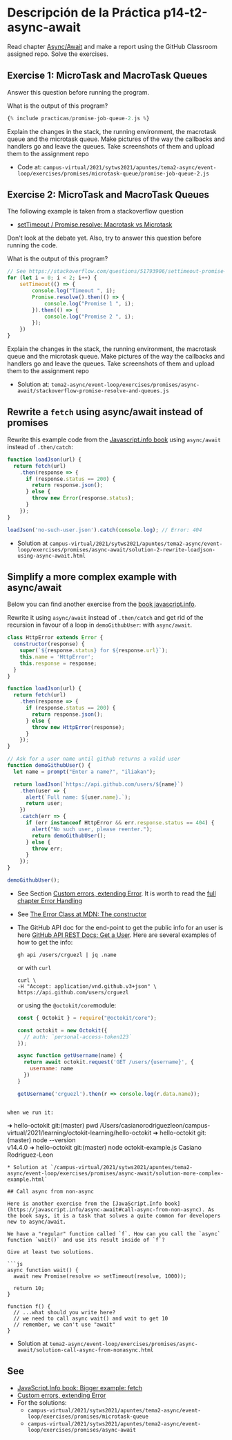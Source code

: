 # Descripción de la Práctica p14-t2-async-await

Read chapter [Async/Await](https://javascript.info/async-await) and make a report using the GitHub Classroom assigned repo. Solve the exercises.

## Exercise 1: MicroTask and MacroTask Queues

Answer this question before running the program.

What is the output of this program?

```js
{% include practicas/promise-job-queue-2.js %}
```

Explain the changes in the stack, the running environment, the macrotask queue and the microtask queue. Make pictures of the way the callbacks and handlers go and leave the queues. Take screenshots of them and upload them to the assignment repo

* Code at: `campus-virtual/2021/sytws2021/apuntes/tema2-async/event-loop/exercises/promises/microtask-queue/promise-job-queue-2.js`

## Exercise 2: MicroTask and MacroTask Queues

The following example is taken from a stackoverflow question

* [setTimeout / Promise.resolve: Macrotask vs Microtask](https://stackoverflow.com/questions/51793906/settimeout-promise-resolve-macrotask-vs-microtask)

Don't look at the debate yet.
Also, try to answer this question before running the code.

What is the output of this program?

```js
// See https://stackoverflow.com/questions/51793906/settimeout-promise-resolve-macrotask-vs-microtask
for (let i = 0; i < 2; i++) {
	setTimeout(() => {
		console.log("Timeout ", i);
		Promise.resolve().then(() => {
			console.log("Promise 1 ", i);
		}).then(() => {
			console.log("Promise 2 ", i);
		});
	})
}
```

Explain the changes in the stack, the running environment, the macrotask queue and the microtask queue. Make pictures of the way the callbacks and handlers go and leave the queues. Take screenshots of them and upload them to the assignment repo

* Solution at: `tema2-async/event-loop/exercises/promises/async-await/stackoverflow-promise-resolve-and-queues.js`

## Rewrite a `fetch` using async/await instead of promises

Rewrite this example code from the [Javascript.info book](https://javascript.info/promise-chaining#bigger-example-fetch) using `async/await` instead of `.then/catch`:

```js
function loadJson(url) {
  return fetch(url)
    .then(response => {
      if (response.status == 200) {
        return response.json();
      } else {
        throw new Error(response.status);
      }
    });
}

loadJson('no-such-user.json').catch(console.log); // Error: 404
```

* Solution at `campus-virtual/2021/sytws2021/apuntes/tema2-async/event-loop/exercises/promises/async-await/solution-2-rewrite-loadjson-using-async-await.html`

## Simplify a more complex example with async/await

Below you can find another exercise from the [book javascript.info](https://javascript.info/promise-chaining#bigger-example-fetch). 

Rewrite it using `async/await` instead of `.then/catch` and get rid of the recursion in favour of a loop in `demoGithubUser`: with `async/await`.

```js 
class HttpError extends Error {
  constructor(response) {
    super(`${response.status} for ${response.url}`);
    this.name = 'HttpError';
    this.response = response;
  }
}

function loadJson(url) {
  return fetch(url)
    .then(response => {
      if (response.status == 200) {
        return response.json();
      } else {
        throw new HttpError(response);
      }
    });
}

// Ask for a user name until github returns a valid user
function demoGithubUser() {
  let name = prompt("Enter a name?", "iliakan");

  return loadJson(`https://api.github.com/users/${name}`)
    .then(user => {
      alert(`Full name: ${user.name}.`);
      return user;
    })
    .catch(err => {
      if (err instanceof HttpError && err.response.status == 404) {
        alert("No such user, please reenter.");
        return demoGithubUser();
      } else {
        throw err;
      }
    });
}

demoGithubUser();
```

* See Section [Custom errors, extending Error](https://javascript.info/custom-errors). It is worth to read the [full chapter Error Handling](https://javascript.info/error-handling)
* See [The Error Class at MDN: The constructor](https://developer.mozilla.org/en-US/docs/Web/JavaScript/Reference/Global_Objects/Error#constructor)
* The GitHub API doc for the end-point to get the public info for an user is here [GitHub API REST Docs: Get a User](https://docs.github.com/en/free-pro-team@latest/rest/reference/users#get-a-user). Here are several examples of how to get the info:

  ```
  gh api /users/crguezl | jq .name
  ```

  or with `curl`

   ```
   curl \
  -H "Accept: application/vnd.github.v3+json" \
  https://api.github.com/users/crguezl
  ```

  or using the `@octokit/core`module:

  ```js
  const { Octokit } = require("@octokit/core");

  const octokit = new Octokit({ 
    // auth: `personal-access-token123` 
  });

  async function getUsername(name) {
    return await octokit.request('GET /users/{username}', {
      username: name
    })
  }

  getUsername('crguezl').then(r => console.log(r.data.name));
```

when we run it:

```
  ➜  hello-octokit git:(master) pwd
  /Users/casianorodriguezleon/campus-virtual/2021/learning/octokit-learning/hello-octokit
  ➜  hello-octokit git:(master) node --version         
  v14.4.0
  ➜  hello-octokit git:(master) node octokit-example.js
  Casiano Rodriguez-Leon
```
* Solution at `/campus-virtual/2021/sytws2021/apuntes/tema2-async/event-loop/exercises/promises/async-await/solution-more-complex-example.html`

## Call async from non-async

Here is another exercise from the [JavaScript.Info book](https://javascript.info/async-await#call-async-from-non-async). As the book says, it is a task that solves a quite common for developers new to async/await.

We have a "regular" function called `f`. How can you call the `async` function `wait()` and use its result inside of `f`?

Give at least two solutions.

```js
async function wait() {
  await new Promise(resolve => setTimeout(resolve, 1000));

  return 10;
}

function f() {
  // ...what should you write here?
  // we need to call async wait() and wait to get 10
  // remember, we can't use "await"
}
```

* Solution at `tema2-async/event-loop/exercises/promises/async-await/solution-call-async-from-nonasync.html`

## See

* [JavaScript.Info book: Bigger example: fetch](https://javascript.info/promise-chaining#bigger-example-fetch)
* [Custom errors, extending Error](https://javascript.info/custom-errors)
* For the solutions:
  * `campus-virtual/2021/sytws2021/apuntes/tema2-async/event-loop/exercises/promises/microtask-queue`
  * `campus-virtual/2021/sytws2021/apuntes/tema2-async/event-loop/exercises/promises/async-await`

